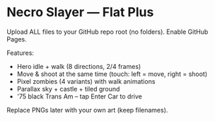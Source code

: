 # Necro Slayer — Flat Plus
Upload ALL files to your GitHub repo root (no folders). Enable GitHub Pages.

Features:
- Hero idle + walk (8 directions, 2/4 frames)
- Move & shoot at the same time (touch: left = move, right = shoot)
- Pixel zombies (4 variants) with walk animations
- Parallax sky + castle + tiled ground
- '75 black Trans Am – tap Enter Car to drive

Replace PNGs later with your own art (keep filenames).